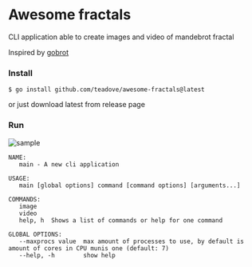 # Awesome fractals

CLI application able to create images and video of mandebrot fractal

Inspired by [gobrot](https://github.com/esimov/gobrot)

### Install
```
$ go install github.com/teadove/awesome-fractals@latest
```
or just download latest from release page

### Run
![sample](https://raw.githubusercontent.com/esimov/gobrot/master/images/test5.jpg)

```
NAME:
   main - A new cli application

USAGE:
   main [global options] command [command options] [arguments...]

COMMANDS:
   image    
   video    
   help, h  Shows a list of commands or help for one command

GLOBAL OPTIONS:
   --maxprocs value  max amount of processes to use, by default is amount of cores in CPU munis one (default: 7)
   --help, -h        show help

```
